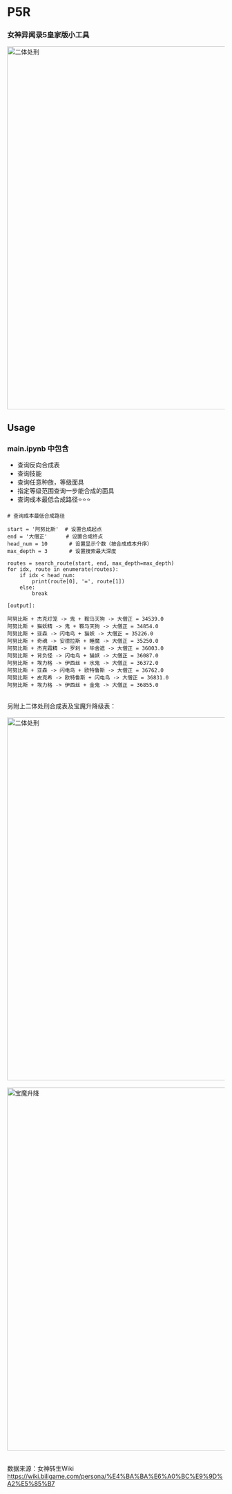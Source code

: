 # P5R

### 女神异闻录5皇家版小工具

<img width="841" alt="二体处刑" src="https://github.com/zh1u18/p5r/assets/100653846/f6780136-f240-4c73-8159-0c215341f8a6">

## Usage

### main.ipynb 中包含
- 查询反向合成表
- 查询技能
- 查询任意种族，等级面具
- 指定等级范围查询一步能合成的面具
- 查询成本最低合成路径⭐⭐⭐

```
# 查询成本最低合成路径

start = '阿努比斯'  # 设置合成起点
end = '大僧正'      # 设置合成终点
head_num = 10       # 设置显示个数（按合成成本升序）
max_depth = 3       # 设置搜索最大深度

routes = search_route(start, end, max_depth=max_depth)
for idx, route in enumerate(routes):
    if idx < head_num:
        print(route[0], '=', route[1])
    else:
        break

[output]:

阿努比斯 + 杰克灯笼 -> 鬼 + 鞍马天狗 -> 大僧正 = 34539.0
阿努比斯 + 猫妖精 -> 鬼 + 鞍马天狗 -> 大僧正 = 34854.0
阿努比斯 + 亚森 -> 闪电鸟 + 猫妖 -> 大僧正 = 35226.0
阿努比斯 + 奇魂 -> 安德拉斯 + 睡魔 -> 大僧正 = 35250.0
阿努比斯 + 杰克霜精 -> 罗刹 + 毕舍遮 -> 大僧正 = 36003.0
阿努比斯 + 背负怪 -> 闪电鸟 + 猫妖 -> 大僧正 = 36087.0
阿努比斯 + 埃力格 -> 伊西丝 + 水鬼 -> 大僧正 = 36372.0
阿努比斯 + 亚森 -> 闪电鸟 + 欧特鲁斯 -> 大僧正 = 36762.0
阿努比斯 + 皮克希 -> 欧特鲁斯 + 闪电鸟 -> 大僧正 = 36831.0
阿努比斯 + 埃力格 -> 伊西丝 + 金鬼 -> 大僧正 = 36855.0
```
<br/>
另附上二体处刑合成表及宝魔升降级表：
<br/><br/>
<img width="841" alt="二体处刑" src="https://github.com/zh1u18/p5r/assets/100653846/0ad46c89-ba5a-4c59-8ba8-d67ebd52dfff">
<br/><br/>
<img width="841" alt="宝魔升降" src="https://github.com/zh1u18/p5r/assets/100653846/ee0010a5-895d-44b3-b9be-fab793858f0f">
<br/><br/>

数据来源：女神转生Wiki https://wiki.biligame.com/persona/%E4%BA%BA%E6%A0%BC%E9%9D%A2%E5%85%B7

